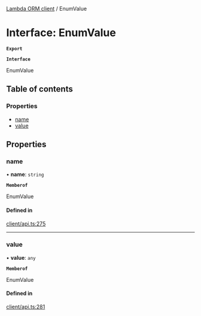 [Lambda ORM client](../README.md) / EnumValue

# Interface: EnumValue

**`Export`**

**`Interface`**

EnumValue

## Table of contents

### Properties

- [name](EnumValue.md#name)
- [value](EnumValue.md#value)

## Properties

### name

• **name**: `string`

**`Memberof`**

EnumValue

#### Defined in

[client/api.ts:275](https://github.com/FlavioLionelRita/lambdaorm-client-node/blob/4059abb/src/lib/client/api.ts#L275)

___

### value

• **value**: `any`

**`Memberof`**

EnumValue

#### Defined in

[client/api.ts:281](https://github.com/FlavioLionelRita/lambdaorm-client-node/blob/4059abb/src/lib/client/api.ts#L281)
